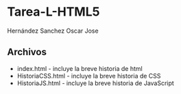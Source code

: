 # Tarea-L-HTML5
 Hernández Sanchez Oscar Jose

## Archivos

- index.html - incluye la breve historia de html
- HistoriaCSS.html - incluye la breve historia de CSS
- HistoriaJS.html - incluye la breve historia de JavaScript
